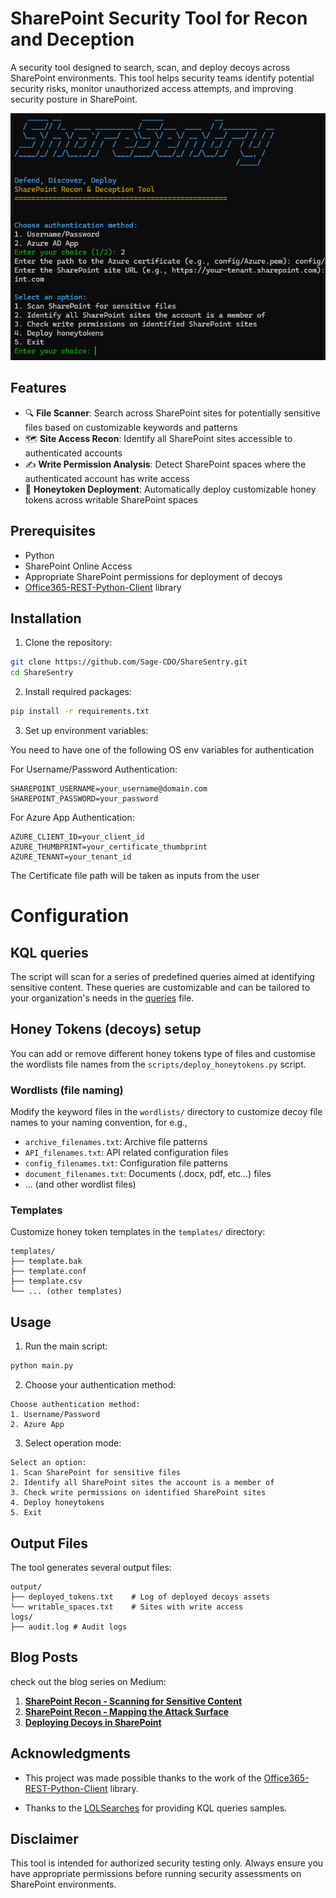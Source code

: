 # SharePoint Security Tool for Recon and Deception

A security tool designed to search, scan, and deploy decoys across SharePoint environments. This tool helps security teams identify potential security risks, monitor unauthorized access attempts, and improving security posture in SharePoint.

![ShareSentry Tool](ShareSentry.png)

## Features

- 🔍 **File Scanner**: Search across SharePoint sites for potentially sensitive files based on customizable keywords and patterns
- 🗺️ **Site Access Recon**: Identify all SharePoint sites accessible to authenticated accounts
- ✍️ **Write Permission Analysis**: Detect SharePoint spaces where the authenticated account has write access
- 🍯 **Honeytoken Deployment**: Automatically deploy customizable honey tokens across writable SharePoint spaces

## Prerequisites

- Python
- SharePoint Online Access
- Appropriate SharePoint permissions for deployment of decoys
- [Office365-REST-Python-Client](https://github.com/vgrem/Office365-REST-Python-Client) library

## Installation

1. Clone the repository:
```bash
git clone https://github.com/Sage-CDO/ShareSentry.git
cd ShareSentry
```

2. Install required packages:
```bash
pip install -r requirements.txt
```

3. Set up environment variables:

You need to have one of the following OS env variables for authentication

For Username/Password Authentication:
```env
SHAREPOINT_USERNAME=your_username@domain.com
SHAREPOINT_PASSWORD=your_password
```

For Azure App Authentication:
```env
AZURE_CLIENT_ID=your_client_id
AZURE_THUMBPRINT=your_certificate_thumbprint
AZURE_TENANT=your_tenant_id
```
The Certificate file path will be taken as inputs from the user

# Configuration
## KQL queries
The script will scan for a series of predefined queries aimed at identifying sensitive content. These queries are customizable and can be tailored to your organization's needs in the [queries](queries.md) file.


## Honey Tokens (decoys) setup
You can add or remove different honey tokens type of files and customise the wordlists file names from the `scripts/deploy_honeytokens.py` script.

### Wordlists (file naming)
Modify the keyword files in the `wordlists/` directory to customize decoy file names to your naming convention, for e.g.,
- `archive_filenames.txt`:  Archive file patterns
- `API_filenames.txt`: API related configuration files
- `config_filenames.txt`: Configuration file patterns
- `document_filenames.txt`: Documents (.docx, pdf, etc...) files
- ... (and other wordlist files)

### Templates
Customize honey token templates in the `templates/` directory:
```
templates/
├── template.bak
├── template.conf
├── template.csv
└── ... (other templates)
```

## Usage

1. Run the main script:
```bash
python main.py
```

2. Choose your authentication method:
```
Choose authentication method:
1. Username/Password
2. Azure App
```

3. Select operation mode:
```
Select an option:
1. Scan SharePoint for sensitive files
2. Identify all SharePoint sites the account is a member of
3. Check write permissions on identified SharePoint sites
4. Deploy honeytokens
5. Exit
```

## Output Files

The tool generates several output files:
```
output/
├── deployed_tokens.txt    # Log of deployed decoys assets
└── writable_spaces.txt    # Sites with write access
logs/
├── audit.log # Audit logs
```

## Blog Posts
check out the blog series on Medium:

1. **[SharePoint Recon - Scanning for Sensitive Content](https://medium.com/@pwnium/hidden-in-plain-sight-is-your-sharepoint-a-treasure-map-784f9f6d3c88)**  
2. **[SharePoint Recon - Mapping the Attack Surface](https://medium.com/@pwnium/sharepoint-recon-mapping-the-invisible-attack-surface-8f328ff35f4f)** 
3. **[Deploying Decoys in SharePoint](https://medium.com/part-3-deploying-decoys-in-sharepoint)**

## Acknowledgments

- This project was made possible thanks to the work of the [Office365-REST-Python-Client](https://github.com/vgrem/Office365-REST-Python-Client) library.
  
- Thanks to the [LOLSearches](https://github.com/ZephrFish/LOLSearches) for providing KQL queries samples.
  
## Disclaimer

This tool is intended for authorized security testing only. Always ensure you have appropriate permissions before running security assessments on SharePoint environments.
